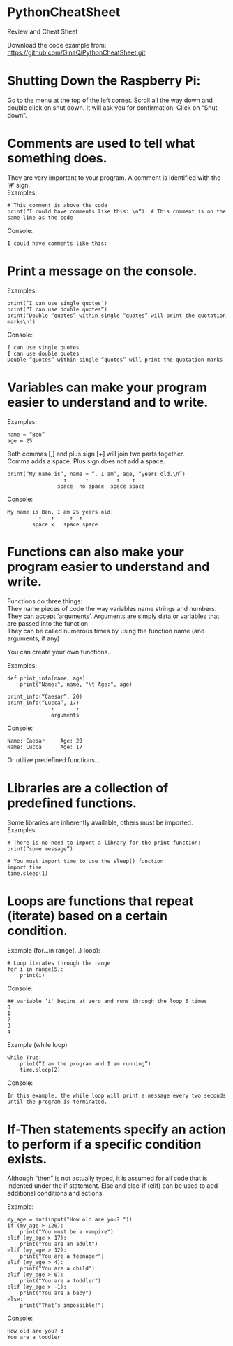 # PythonCheatSheet

Review and Cheat Sheet

Download the code example from: https://github.com/GinaQ/PythonCheatSheet.git

# Shutting Down the Raspberry Pi:
Go to the menu at the top of the left corner.
Scroll all the way down and double click on shut down.
It will ask you for confirmation. Click on “Shut down”.

# Comments are used to tell what something does. 
They are very important to your program. A comment is identified with the ‘#’ sign.<br> 
Examples: 

    # This comment is above the code
    print(“I could have comments like this: \n“)  # This comment is on the same line as the code
Console:

    I could have comments like this: 

# Print a message on the console.<br>
Examples:

    print(‘I can use single quotes’)
    print(“I can use double quotes”)
    print(‘Double “quotes” within single “quotes” will print the quotation marks\n’)
Console: 

    I can use single quotes
    I can use double quotes
    Double “quotes” within single “quotes” will print the quotation marks

# Variables can make your program easier to understand and to write. <br>
Examples:

    name = “Ben”
    age = 25

Both commas [,] and plus sign [+] will join two parts together. <br>
Comma adds a space. Plus sign does not add a space.

    print(“My name is“, name + “. I am“, age, “years old.\n”)
                      ↑      ↑         ↑    ↑
                    space  no space  space space
Console:

    My name is Ben. I am 25 years old.
              ↑   ↑     ↑  ↑
            space x   space space

# Functions can also make your program easier to understand and write. 
Functions do three things: <br>
They name pieces of code the way variables name strings and numbers. <br>
They can accept ‘arguments’. Arguments are simply data or variables that are passed into the function <br>
They can be called numerous times by using the function name (and arguments, if any) <br>

You can create your own functions… <br>

Examples:

    def print_info(name, age):
        print("Name:", name, "\t Age:", age)

    print_info(“Caesar”, 20)
    print_info(“Lucca”, 17) 
                  ↑       ↑
                  arguments

Console: 

    Name: Caesar     Age: 20
    Name: Lucca      Age: 17

Or utilize predefined functions… 

# Libraries are a collection of predefined functions. 
Some libraries are inherently available, others must be imported. <br>
Examples: 

    # There is no need to import a library for the print function:
    print(“some message”) 

    # You must import time to use the sleep() function
    import time
    time.sleep(1)

# Loops are functions that repeat (iterate) based on a certain condition.

Example (for...in range(...) loop):

    # Loop iterates through the range
    for i in range(5):
        print(i)

Console:

    ## variable ‘i' begins at zero and runs through the loop 5 times
    0
    1
    2
    3
    4

Example (while loop)

    while True:
        print(“I am the program and I am running”)
        time.sleep(2)

Console:

    In this example, the while loop will print a message every two seconds  until the program is terminated.
        

# If-Then statements specify an action to perform if a specific condition exists. 
Although “then” is not actually typed, it is assumed for all code that is indented under the if statement. Else and else-if (elif) can be used to add additional conditions and actions. <br>

Example: 

    my_age = int(input("How old are you? "))
    if (my_age > 120):
        print("You must be a vampire")
    elif (my_age > 17):
        print("You are an adult")
    elif (my_age > 12):
        print("You are a teenager")
    elif (my_age > 4):
        print("You are a child")
    elif (my_age > 0):
        print("You are a toddler")
    elif (my_age > -1):
        print("You are a baby")
    else:
        print("That’s impossible!")

Console: 

    How old are you? 3
    You are a toddler



